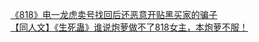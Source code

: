 [《818》电一龙虎卖号找回后还恶意开贴黑买家的骗子](http://tieba.baidu.com/p/3396337911?see_lz=1&pn=)   
[【同人文】《生死蛊》谁说炮萝做不了818女主，本炮萝不服！](http://tieba.baidu.com/p/3395634605?see_lz=1&pn=)   
